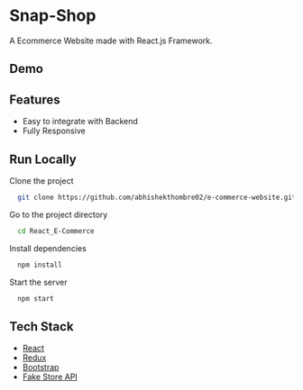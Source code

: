 # Snap-Shop

A Ecommerce Website made with React.js Framework.


## Demo



## Features

- Easy to integrate with Backend
- Fully Responsive


## Run Locally

Clone the project

```bash
  git clone https://github.com/abhishekthombre02/e-commerce-website.git
```

Go to the project directory

```bash
  cd React_E-Commerce
```

Install dependencies

```bash
  npm install
```

Start the server

```bash
  npm start
```



## Tech Stack

* [React](https://reactjs.org/)
* [Redux](https://redux.js.org/)
* [Bootstrap](https://getbootstrap.com/)
* [Fake Store API](https://fakestoreapi.com/)





